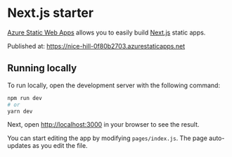 # Next.js starter

[Azure Static Web Apps](https://docs.microsoft.com/azure/static-web-apps/overview) allows you to easily build [Next.js](https://nextjs.org/) static apps.

Published at: https://nice-hill-0f80b2703.azurestaticapps.net

## Running locally

To run locally, open the development server with the following command:

```bash
npm run dev
# or
yarn dev
```

Next, open [http://localhost:3000](http://localhost:3000) in your browser to see the result.

You can start editing the app by modifying `pages/index.js`. The page auto-updates as you edit the file.
